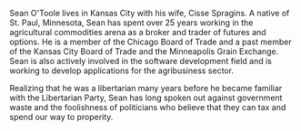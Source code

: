 Sean O'Toole lives in Kansas City with his wife, Cisse Spragins. A native of St. Paul, Minnesota, Sean has spent over 25 years working in the agricultural commodities arena as a broker and trader of futures and options. He is a member of the Chicago Board of Trade and a past member of the Kansas City Board of Trade and the Minneapolis Grain Exchange. Sean is also actively involved in the software development field and is working to develop applications for the agribusiness sector.

Realizing that he was a libertarian many years before he became familiar with the Libertarian Party, Sean has long spoken out against government waste and the foolishness of politicians who believe that they can tax and spend our way to properity.